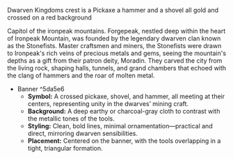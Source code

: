 Dwarven Kingdoms crest is a Pickaxe a hammer and a shovel all gold and crossed on a red background

Capitol of the ironpeak mountains. Forgepeak, nestled deep within the heart of Ironpeak Mountain, was founded by the legendary dwarven clan known as the Stonefists. Master craftsmen and miners, the Stonefists were drawn to Ironpeak's rich veins of precious metals and gems, seeing the mountain's depths as a gift from their patron deity, Moradin. They carved the city from the living rock, shaping halls, tunnels, and grand chambers that echoed with the clang of hammers and the roar of molten metal.

- Banner  ^5da5e6
	- **Symbol:** A crossed pickaxe, shovel, and hammer, all meeting at their centers, representing unity in the dwarves’ mining craft.
	- **Background:** A deep earthy or charcoal-gray cloth to contrast with the metallic tones of the tools.
	- **Styling:** Clean, bold lines, minimal ornamentation—practical and direct, mirroring dwarven sensibilities.
	- **Placement:** Centered on the banner, with the tools overlapping in a tight, triangular formation.